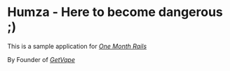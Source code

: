 # Humza - Here to become dangerous ;)

This is a sample application for 
[*One Month Rails*](https://onemonthrails.com)


By Founder of [*GetVape*](www.getvape.co.uk)